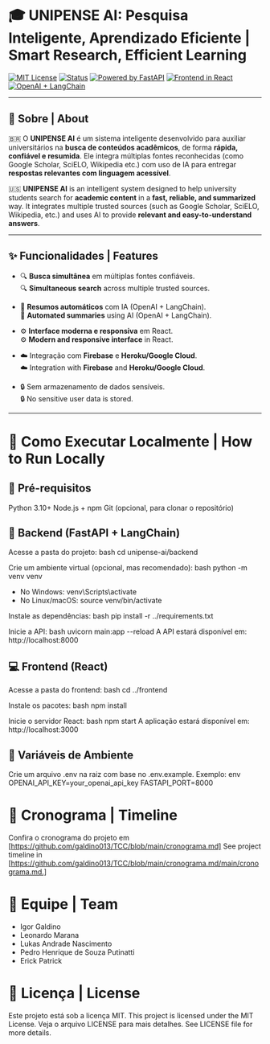 # 🎓 UNIPENSE AI: Pesquisa Inteligente, Aprendizado Eficiente | Smart Research, Efficient Learning

[![MIT License](https://img.shields.io/badge/license-MIT-green.svg)](LICENSE)
[![Status](https://img.shields.io/badge/status-prototype-blue)]()
[![Powered by FastAPI](https://img.shields.io/badge/backend-FastAPI-green)](https://fastapi.tiangolo.com/)
[![Frontend in React](https://img.shields.io/badge/frontend-React-blue)](https://react.dev/)
[![OpenAI + LangChain](https://img.shields.io/badge/AI-OpenAI%20%2B%20LangChain-ff69b4)](https://www.langchain.com/)

---

## 📘 Sobre | About

🇧🇷 O **UNIPENSE AI** é um sistema inteligente desenvolvido para auxiliar universitários na **busca de conteúdos acadêmicos**, de forma **rápida, confiável e resumida**. Ele integra múltiplas fontes reconhecidas (como Google Scholar, SciELO, Wikipedia etc.) com uso de IA para entregar **respostas relevantes com linguagem acessível**.

🇺🇸 **UNIPENSE AI** is an intelligent system designed to help university students search for **academic content** in a **fast, reliable, and summarized** way. It integrates multiple trusted sources (such as Google Scholar, SciELO, Wikipedia, etc.) and uses AI to provide **relevant and easy-to-understand answers**.

---

## ✨ Funcionalidades | Features

- 🔍 **Busca simultânea** em múltiplas fontes confiáveis.  
  🔍 **Simultaneous search** across multiple trusted sources.

- 🧠 **Resumos automáticos** com IA (OpenAI + LangChain).  
  🧠 **Automated summaries** using AI (OpenAI + LangChain).

- ⚙️ **Interface moderna e responsiva** em React.  
  ⚙️ **Modern and responsive interface** in React.

- ☁️ Integração com **Firebase** e **Heroku/Google Cloud**.  
  ☁️ Integration with **Firebase** and **Heroku/Google Cloud**.

- 🔒 Sem armazenamento de dados sensíveis.  
  🔒 No sensitive user data is stored.

---

# 🚀 Como Executar Localmente | How to Run Locally

## 🔧 Pré-requisitos
Python 3.10+
Node.js + npm
Git (opcional, para clonar o repositório)

## 🧠 Backend (FastAPI + LangChain)
Acesse a pasta do projeto:
bash
cd unipense-ai/backend

Crie um ambiente virtual (opcional, mas recomendado):
bash
python -m venv venv
- No Windows: venv\Scripts\activate
- No Linux/macOS: source venv/bin/activate  

Instale as dependências:
bash
pip install -r ../requirements.txt

Inicie a API:
bash
uvicorn main:app --reload
A API estará disponível em: http://localhost:8000

## 💻 Frontend (React)
Acesse a pasta do frontend:
bash
cd ../frontend

Instale os pacotes:
bash
npm install

Inicie o servidor React:
bash
npm start
A aplicação estará disponível em: http://localhost:3000

## 🔐 Variáveis de Ambiente
Crie um arquivo .env na raiz com base no .env.example.
Exemplo:
env
OPENAI_API_KEY=your_openai_api_key
FASTAPI_PORT=8000


# 📅 Cronograma | Timeline
Confira o cronograma do projeto em [https://github.com/galdino013/TCC/blob/main/cronograma.md]
See project timeline in [https://github.com/galdino013/TCC/blob/main/cronograma.md/main/cronograma.md.]

# 👥 Equipe | Team
- Igor Galdino
- Leonardo Marana
- Lukas Andrade Nascimento
- Pedro Henrique de Souza Putinatti
- Erick Patrick

# 📄 Licença | License
Este projeto está sob a licença MIT.
This project is licensed under the MIT License.
Veja o arquivo LICENSE para mais detalhes.
See LICENSE file for more details.
